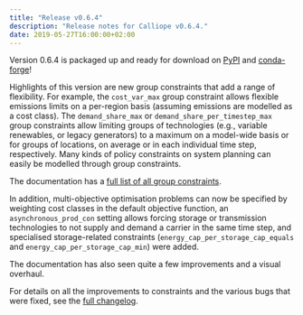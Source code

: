 ```yaml
---
title: "Release v0.6.4"
description: "Release notes for Calliope v0.6.4."
date: 2019-05-27T16:00:00+02:00
---
```


Version 0.6.4 is packaged up and ready for download on [PyPI](https://pypi.python.org/pypi/calliope) and [conda-forge](https://anaconda.org/conda-forge/calliope)!

Highlights of this version are new group constraints that add a range of flexibility. For example, the `cost_var_max` group constraint allows flexible emissions limits on a per-region basis (assuming emissions are modelled as a cost class). The `demand_share_max` or `demand_share_per_timestep_max` group constraints allow limiting groups of technologies (e.g., variable renewables, or legacy generators) to a maximum on a model-wide basis or for groups of locations, on average or in each individual time step, respectively. Many kinds of policy constraints on system planning can easily be modelled through group constraints.

The documentation has a [full list of all group constraints](https://calliope.readthedocs.io/en/v0.6.4/user/advanced_constraints.html#group-constraints).

In addition, multi-objective optimisation problems can now be specified by weighting cost classes in the default objective function, an `asynchronous_prod_con` setting allows forcing storage or transmission technologies to not supply and demand a carrier in the same time step, and specialised storage-related constraints (`energy_cap_per_storage_cap_equals` and `energy_cap_per_storage_cap_min`) were added.

The documentation has also seen quite a few improvements and a visual overhaul.

For details on all the improvements to constraints and the various bugs that were fixed, see the [full changelog](https://calliope.readthedocs.io/en/v0.6.4/history.html).
